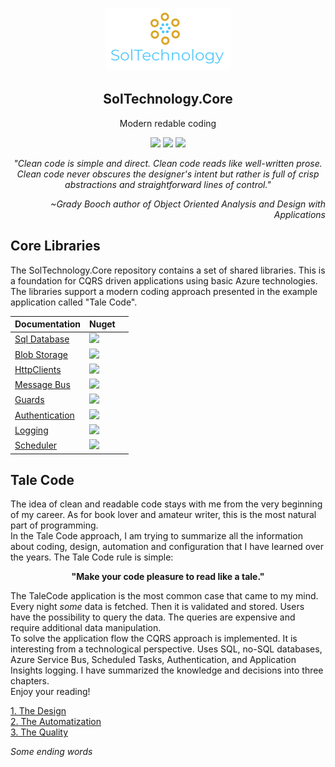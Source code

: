 

<p align="center">
    <img alt="SolTechnology-logo" src="./docs/logo.png" width="200">
</p>

<h2 align="center">
  SolTechnology.Core
</h2>

<p align="center">
 <a> Modern redable coding </a>
</p>

<p align="center">
 <a href="https://www.nuget.org/packages?q=SolTechnology"><img src="https://img.shields.io/badge/Version-v0.2-blue?logo=nuget"></a>
 <a href="https://github.com/AdrianStrugala/SolTechnology.Core/actions"><img src="https://github.com/AdrianStrugala/SolTechnology.Core/actions/workflows/publishPackages.yml/badge.svg"></a>
 <a href="https://github.com/AdrianStrugala/SolTechnology.Core"><img src="https://badgen.net/badge/%E2%AD%90Stars/%E2%98%852%E2%98%85/yellow"></a>

</p>


<i>
<p align="center">
"Clean code is simple and direct. Clean code reads like well-written prose. Clean code never obscures the designer's intent but rather is full of crisp abstractions and straightforward lines of control."
</p>
<p align="right">
~Grady Booch author of Object Oriented Analysis and Design with Applications
</p>
</i>


## Core Libraries


The SolTechnology.Core repository contains a set of shared libraries. This is a foundation for CQRS driven applications using basic Azure technologies. The libraries support a modern coding approach presented in the example application called "Tale Code".


| Documentation  | Nuget  |   |
|---|---|---|
|[Sql Database](https://github.com/AdrianStrugala/SolTechnology.Core/tree/master/docs/Sql.md)      |  <a href="https://www.nuget.org/packages/SolTechnology.Core.Sql/"><img src="https://badgen.net/badge/Downloads/150/?icon=nuget"></a>  |   |
|[Blob Storage](https://github.com/AdrianStrugala/SolTechnology.Core/tree/master/docs/Blob.md)     |  <a href="https://www.nuget.org/packages/SolTechnology.Core.BlobStorage/"><img src="https://badgen.net/badge/Downloads/100/?icon=nuget"></a>  |   |
|[HttpClients](https://github.com/AdrianStrugala/SolTechnology.Core/tree/master/docs/Clients.md)   |  <a href="https://www.nuget.org/packages/SolTechnology.Core.ApiClient/"><img src="https://badgen.net/badge/Downloads/150/?icon=nuget"></a>  |   |
|[Message Bus](https://github.com/AdrianStrugala/SolTechnology.Core/tree/master/docs/Bus.md)       |  <a href="https://www.nuget.org/packages/SolTechnology.Core.MessageBus/"><img src="https://badgen.net/badge/Downloads/50/?icon=nuget"></a>  |   |
|[Guards](https://github.com/AdrianStrugala/SolTechnology.Core/tree/master/docs/Guards.md)         |  <a href="https://www.nuget.org/packages/SolTechnology.Core.Guards/"><img src="https://badgen.net/badge/Downloads/100/?icon=nuget"></a>  |   |
|[Authentication](https://github.com/AdrianStrugala/SolTechnology.Core/tree/master/docs/Auth.md)   |  <a href="https://www.nuget.org/packages/SolTechnology.Core.Authentication/"><img src="https://badgen.net/badge/Downloads/50/?icon=nuget"></a>  |   |
|[Logging](https://github.com/AdrianStrugala/SolTechnology.Core/tree/master/docs/Log.md)           |  <a href="https://www.nuget.org/packages/SolTechnology.Core.Logging/"><img src="https://badgen.net/badge/Downloads/50/?icon=nuget"></a>  |   |
|[Scheduler](https://github.com/AdrianStrugala/SolTechnology.Core/tree/master/docs/Cron.md)        |  <a href="https://www.nuget.org/packages/SolTechnology.Core.Scheduler/"><img src="https://badgen.net/badge/Downloads/0/?icon=nuget"></a>  |   |



## Tale Code




The idea of clean and readable code stays with me from the very beginning of my career. As for book lover and amateur writer, this is the most natural part of programming.\
In the Tale Code approach, I am trying to summarize all the information about coding, design, automation and configuration that I have learned over the years.
The Tale Code rule is simple:

<p align="center">
<b> "Make your code pleasure to read like a tale."
</b>
</p>

The TaleCode application is the most common case that came to my mind. Every night *some* data is fetched. Then it is validated and stored. Users have the possibility to query the data. The queries are expensive and require additional data manipulation.\
To solve the application flow the CQRS approach is implemented. It is interesting from a technological perspective. Uses SQL, no-SQL databases, Azure Service Bus, Scheduled Tasks, Authentication, and Application Insights logging.
I have summarized the knowledge and decisions into three chapters. \
Enjoy your reading! 



[1. The Design](https://github.com/AdrianStrugala/SolTechnology.Core/tree/master/taleCode/docs/theDesign.md) \
[2. The Automatization](https://github.com/AdrianStrugala/SolTechnology.Core/tree/master/taleCode/docs/theAutomatization.md) \
[3. The Quality](https://github.com/AdrianStrugala/SolTechnology.Core/tree/master/taleCode/docs/theQuality.md)

*Some ending words*



